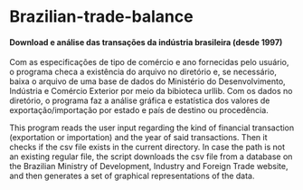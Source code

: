 # Brazilian-trade-balance

#### Download e análise das transações da indústria brasileira (desde 1997)

Com as especificações de tipo de comércio e ano fornecidas pelo usuário, o programa checa a existência do arquivo no diretório e, se necessário, baixa o arquivo de uma base de dados do Ministério do Desenvolvimento, Indústria e Comércio Exterior por meio da bibioteca urllib. Com os dados no diretório, o programa faz a análise gráfica e estatística dos valores de exportação/importação por estado e país de destino ou procedência. 

This program reads the user input regarding the kind of financial transaction (exportation or importation) and the year of said transactions. Then it checks if the csv file exists in the current directory. In case the path is not an existing regular file, the script downloads the csv file from a database on the Brazilian Ministry of Development, Industry and Foreign Trade website, and then generates a set of graphical representations of the data.
